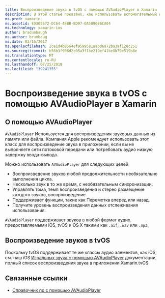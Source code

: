 ```yaml
---
title: Воспроизведение звука в tvOS с помощью AVAudioPlayer в Xamarin
description: В этой статье показано, как использовать вспомогательный класс для управления воспроизведением звукового помощью AVAudioPlayer использования в приложении Xamarin.iOS.
ms.prod: xamarin
ms.assetid: E0305572-DC64-48BB-BD97-0A5096E6CA04
ms.technology: xamarin-ios
author: bradumbaugh
ms.author: brumbaug
ms.date: 03/16/2017
ms.openlocfilehash: 2ce1d4b8564ef9599581aabd6a72ba3af12ec251
ms.sourcegitcommit: b56b3f906d2c05a3f1be219ef41be8b79e519b8e
ms.translationtype: MT
ms.contentlocale: ru-RU
ms.lasthandoff: 07/25/2018
ms.locfileid: "39241355"
---
```

# <a name="playing-sound-in-tvos-with-avaudioplayer-in-xamarin"></a>Воспроизведение звука в tvOS с помощью AVAudioPlayer в Xamarin

## <a name="about-the-avaudioplayer"></a>О помощью AVAudioPlayer

`AVAudioPlayer` Используется для воспроизведения звуковых данных из памяти или файла. Компания Apple рекомендует использовать этот класс для воспроизведение звука в приложении, если вы не выполняете сети потоковой передачи или потребовать аудио низкую задержку ввода-вывода.

Можно использовать `AVAudioPlayer` для следующих целей:

- Воспроизведение звуков любой продолжительности необязательно выполнения цикла.
- Несколько звук в то же время, с необязательным синхронизации.
- Управлять тома, темп воспроизведения и стерео размещение каждого звуков, воспроизведение.
- Поддерживает функции, такие как Перемотка вперед или назад.
- Получите уровень воспроизведения данных отслеживания использования.

`AVAudioPlayer` поддерживает звуков в любой формат аудио, предоставляемыми iOS, tvOS и OS X такими как `.aif`, `.wav` или `.mp3`.

## <a name="playing-sounds-in-tvos"></a>Воспроизведение звуков в tvOS

Поскольку tvOS поддерживает те же классы аудио элементов, как iOS, см. наш iOS [Игральных звука с помощью AVAudioPlayer](https://github.com/xamarin/recipes/tree/master/Recipes/ios/media/sound/avaudioplayer) документации, полный список воспроизведения звука в приложении Xamarin.tvOS.



## <a name="related-links"></a>Связанные ссылки

- [Справочник по с помощью AVAudioPlayer](https://developer.apple.com/library/ios/documentation/AVFoundation/Reference/AVAudioPlayerClassReference/)
